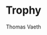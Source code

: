 ---
title: "Trophy"
github: https://github.com/thomasvaeth/trophy-jekyll
demo: https://thomasvaeth.com/trophy/
author: Thomas Vaeth
ssg:
  - Jekyll
cms:
  - No Cms
---